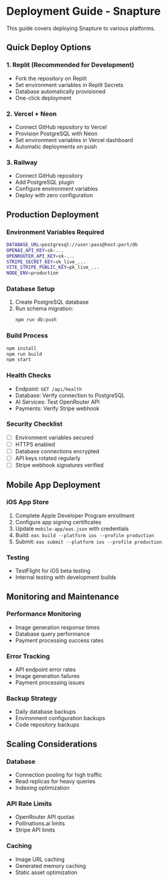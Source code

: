 # Deployment Guide - Snapture

This guide covers deploying Snapture to various platforms.

## Quick Deploy Options

### 1. Replit (Recommended for Development)
- Fork the repository on Replit
- Set environment variables in Replit Secrets
- Database automatically provisioned
- One-click deployment

### 2. Vercel + Neon
- Connect GitHub repository to Vercel
- Provision PostgreSQL with Neon
- Set environment variables in Vercel dashboard
- Automatic deployments on push

### 3. Railway
- Connect GitHub repository
- Add PostgreSQL plugin
- Configure environment variables
- Deploy with zero configuration

## Production Deployment

### Environment Variables Required
```bash
DATABASE_URL=postgresql://user:pass@host:port/db
OPENAI_API_KEY=sk-...
OPENROUTER_API_KEY=sk-...
STRIPE_SECRET_KEY=sk_live_...
VITE_STRIPE_PUBLIC_KEY=pk_live_...
NODE_ENV=production
```

### Database Setup
1. Create PostgreSQL database
2. Run schema migration:
   ```bash
   npm run db:push
   ```

### Build Process
```bash
npm install
npm run build
npm start
```

### Health Checks
- Endpoint: `GET /api/health`
- Database: Verify connection to PostgreSQL
- AI Services: Test OpenRouter API
- Payments: Verify Stripe webhook

### Security Checklist
- [ ] Environment variables secured
- [ ] HTTPS enabled
- [ ] Database connections encrypted
- [ ] API keys rotated regularly
- [ ] Stripe webhook signatures verified

## Mobile App Deployment

### iOS App Store
1. Complete Apple Developer Program enrollment
2. Configure app signing certificates
3. Update `mobile-app/eas.json` with credentials
4. Build: `eas build --platform ios --profile production`
5. Submit: `eas submit --platform ios --profile production`

### Testing
- TestFlight for iOS beta testing
- Internal testing with development builds

## Monitoring and Maintenance

### Performance Monitoring
- Image generation response times
- Database query performance
- Payment processing success rates

### Error Tracking
- API endpoint error rates
- Image generation failures
- Payment processing issues

### Backup Strategy
- Daily database backups
- Environment configuration backups
- Code repository backups

## Scaling Considerations

### Database
- Connection pooling for high traffic
- Read replicas for heavy queries
- Indexing optimization

### API Rate Limits
- OpenRouter API quotas
- Pollinations.ai limits
- Stripe API limits

### Caching
- Image URL caching
- Generated memory caching
- Static asset optimization